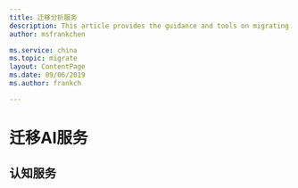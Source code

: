```yaml
---
title: 迁移分析服务
description: This article provides the guidance and tools on migrating AI resources.
author: msfrankchen

ms.service: china 
ms.topic: migrate
layout: ContentPage 
ms.date: 09/06/2019
ms.author: frankch

---
```


# 迁移AI服务

## 认知服务


